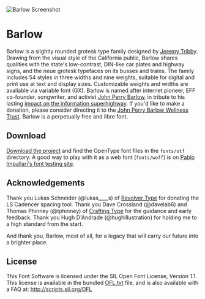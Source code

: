 
![Barlow Screenshot](https://raw.githubusercontent.com/jpt/barlow/master/documentation/barlow.gif)

# Barlow

Barlow is a slightly rounded grotesk type family designed by [Jeremy Tribby](https://tribby.com). Drawing from the visual style of the California public, Barlow shares qualities with the state's low-contrast, DIN-like car plates and highway signs, and the neue grotesk typefaces on its busses and trains. The family includes 54 styles in three widths and nine weights, suitable for digital and print use at text and display sizes. Customizable weights and widths are available via variable font (GX). Barlow is named after internet pioneer, EFF co-founder, songwriter, and activist [John Perry Barlow](https://en.wikipedia.org/wiki/John_Perry_Barlow), in tribute to his lasting [impact on the information superhighway](https://www.eff.org/cyberspace-independence). If you'd like to make a donation, please consider directing it to the [John Perry Barlow Wellness Trust](https://www.johnperrybarlow-wellnesstrust.com/). Barlow is a perpetually free and libre font.

## Download

[Download the project](https://github.com/jpt/barlow/archive/master.zip) and find the OpenType font files in the `fonts/otf` directory. A good way to play with it as a web font (`fonts/woff`) is on [Pablo Impallari's font testing site](http://www.impallari.com/testing/).

## Acknowledgements

Thank you Lukas Schneider (@lukas____s) of [Revolver Type](http://revolvertype.com/tools/cadencer.html) for donating the LS Cadencer spacing tool. Thank you Dave Crossland (@davelab6) and Thomas Phinney (@tphinney) of [Crafting Type](http://craftingtype.com) for the guidance and early feedback. Thank you Hugh D'Andrade (@hughillustration) for holding me to a high standard from the start.

And thank you, Barlow, most of all, for a legacy that will carry our future into a brighter place. 

## License

This Font Software is licensed under the SIL Open Font License, Version 1.1. This license is available in the bundled [OFL.txt](https://github.com/jpt/barlow/blob/master/OFL.txt) file, and is also available with a FAQ at: http://scripts.sil.org/OFL
